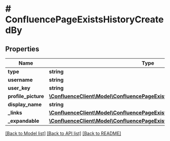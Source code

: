# # ConfluencePageExistsHistoryCreatedBy

## Properties

Name | Type | Description | Notes
------------ | ------------- | ------------- | -------------
**type** | **string** |  | 
**username** | **string** |  | 
**user_key** | **string** |  | 
**profile_picture** | [**\ConfluenceClient\Model\ConfluencePageExistsHistoryCreatedByProfilePicture**](ConfluencePageExistsHistoryCreatedByProfilePicture.md) |  | 
**display_name** | **string** |  | 
**_links** | [**\ConfluenceClient\Model\ConfluencePageExistsHistoryCreatedByLinks**](ConfluencePageExistsHistoryCreatedByLinks.md) |  | 
**_expandable** | [**\ConfluenceClient\Model\ConfluencePageExistsHistoryCreatedByExpandable**](ConfluencePageExistsHistoryCreatedByExpandable.md) |  | 

[[Back to Model list]](../../README.md#documentation-for-models) [[Back to API list]](../../README.md#documentation-for-api-endpoints) [[Back to README]](../../README.md)


